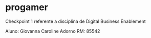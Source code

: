 # progamer
Checkpoint 1 referente a disciplina de Digital Business Enablement

Aluno: Giovanna Caroline Adorno
RM: 85542
